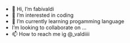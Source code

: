 - 👋 Hi, I’m fabivaldi
- 👀 I’m interested in coding
- 🌱 I’m currently learning progamming language
-   I’m looking to collaborate on ...
- 📫 How to reach me ig @_valdiiii

<!---
fabivaldi/fabivaldi is a ✨ special ✨ repository because its `README.md` (this file) appears on your GitHub profile.
You can click the Preview link to take a look at your changes.
--->
